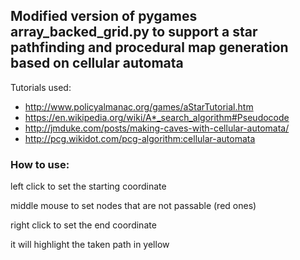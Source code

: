 ## Modified version of pygames array_backed_grid.py to support a star pathfinding and procedural map generation based on cellular automata

Tutorials used:
* http://www.policyalmanac.org/games/aStarTutorial.htm
* https://en.wikipedia.org/wiki/A*_search_algorithm#Pseudocode
* http://jmduke.com/posts/making-caves-with-cellular-automata/
* http://pcg.wikidot.com/pcg-algorithm:cellular-automata

### How to use:

left click to set the starting coordinate

middle mouse to set nodes that are not passable (red ones)

right click to set the end coordinate

it will highlight the taken path in yellow



